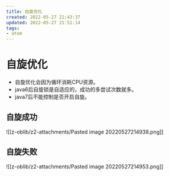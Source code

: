 ```yaml
---
title: 自旋优化
created: 2022-05-27 21:43:37
updated: 2022-05-27 21:51:14
tags: 
- atom
---
```

# 自旋优化

- 自旋优化会因为循环消耗CPU资源。
- java6后自旋锁是自适应的，成功的多尝试次数就多。
- java7后不能控制是否开启自旋。

## 自旋成功

![[z-oblib/z2-attachments/Pasted image 20220527214938.png]]

## 自旋失败

![[z-oblib/z2-attachments/Pasted image 20220527214953.png]]